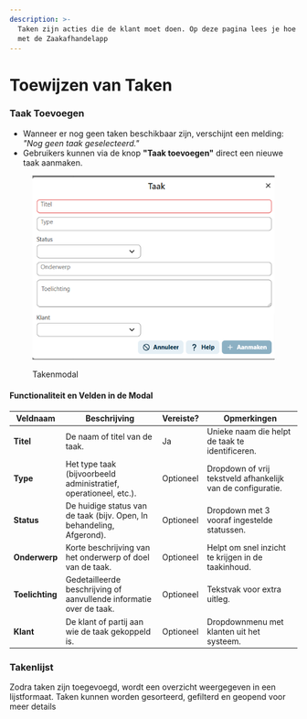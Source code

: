 ```yaml
---
description: >-
  Taken zijn acties die de klant moet doen. Op deze pagina lees je hoe dat werkt
  met de Zaakafhandelapp
---
```


# Toewijzen van Taken

### Taak Toevoegen

* Wanneer er nog geen taken beschikbaar zijn, verschijnt een melding: _"Nog geen taak geselecteerd."_
* Gebruikers kunnen via de knop **"Taak toevoegen"** direct een nieuwe taak aanmaken.

<figure><img src="../.gitbook/assets/image (4).png" alt=""><figcaption><p>Takenmodal</p></figcaption></figure>

#### Functionaliteit en Velden in de Modal

| **Veldnaam**    | **Beschrijving**                                                      | **Vereiste?** | **Opmerkingen**                                             |
| --------------- | --------------------------------------------------------------------- | ------------- | ----------------------------------------------------------- |
| **Titel**       | De naam of titel van de taak.                                         | Ja            | Unieke naam die helpt de taak te identificeren.             |
| **Type**        | Het type taak (bijvoorbeeld administratief, operationeel, etc.).      | Optioneel     | Dropdown of vrij tekstveld afhankelijk van de configuratie. |
| **Status**      | De huidige status van de taak (bijv. Open, In behandeling, Afgerond). | Optioneel     | Dropdown met 3 vooraf ingestelde statussen.                 |
| **Onderwerp**   | Korte beschrijving van het onderwerp of doel van de taak.             | Optioneel     | Helpt om snel inzicht te krijgen in de taakinhoud.          |
| **Toelichting** | Gedetailleerde beschrijving of aanvullende informatie over de taak.   | Optioneel     | Tekstvak voor extra uitleg.                                 |
| **Klant**       | De klant of partij aan wie de taak gekoppeld is.                      | Optioneel     | Dropdownmenu met klanten uit het systeem.                   |

### Takenlijst

Zodra taken zijn toegevoegd, wordt een overzicht weergegeven in een lijstformaat. Taken kunnen worden gesorteerd, gefilterd en geopend voor meer details
